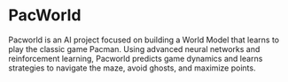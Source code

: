# PacWorld
Pacworld is an AI project focused on building a World Model that learns to play the classic game Pacman. Using advanced neural networks and reinforcement learning, Pacworld predicts game dynamics and learns strategies to navigate the maze, avoid ghosts, and maximize points.
